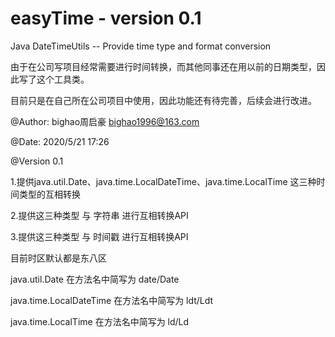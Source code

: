 # easyTime - version 0.1
Java DateTimeUtils -- Provide time type and format conversion



由于在公司写项目经常需要进行时间转换，而其他同事还在用以前的日期类型，因此写了这个工具类。

目前只是在自己所在公司项目中使用，因此功能还有待完善，后续会进行改进。



@Author: bighao周启豪 bighao1996@163.com

@Date: 2020/5/21 17:26

@Version 0.1



1.提供java.util.Date、java.time.LocalDateTime、java.time.LocalTime
  这三种时间类型的互相转换

2.提供这三种类型 与 字符串 进行互相转换API

3.提供这三种类型 与 时间戳 进行互相转换API

目前时区默认都是东八区

  java.util.Date          在方法名中简写为 date/Date

  java.time.LocalDateTime 在方法名中简写为 ldt/Ldt

  java.time.LocalTime     在方法名中简写为 ld/Ld